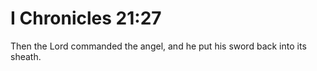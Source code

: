 # I Chronicles 21:27

Then the Lord commanded the angel, and he put his sword back into its sheath.
